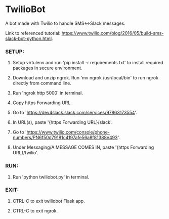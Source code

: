 # TwilioBot

A bot made with Twilio to handle SMS<->Slack messages.

Link to referenced tutorial: https://www.twilio.com/blog/2016/05/build-sms-slack-bot-python.html.



### SETUP:

1. Setup virtulenv and run 'pip install -r requirements.txt' to install required packages in secure environment.

2. Download and unzip ngrok. Run 'mv ngrok /usr/local/bin' to run ngrok directly from command line.

3. Run 'ngrok http 5000' in terminal.

4. Copy https Forwarding URL.

5. Go to 'https://dev4slack.slack.com/services/97863173554'.

6. In URL(s), paste '{https Forwarding URL}/slack'.

7. Go to 'https://www.twilio.com/console/phone-numbers/PN6f50d79181c4197afe56a8f81388e493'.

8. Under Messaging/A MESSAGE COMES IN, paste '{https Forwarding URL}/twilio'.



### RUN: 

1. Run 'python twiliobot.py' in terminal.



### EXIT: 

1. CTRL-C to exit twiliobot Flask app.

2. CTRL-C to exit ngrok.
